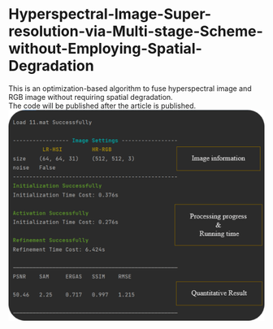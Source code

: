 # Hyperspectral-Image-Super-resolution-via-Multi-stage-Scheme-without-Employing-Spatial-Degradation
This is an optimization-based algorithm to fuse hyperspectral image and RGB image without requiring spatial degradation.  
The code will be published after the article is published.
![Introduce](https://github.com/Caoxuheng/imgs/raw/main/%E5%9B%BE%E7%89%871.png)
